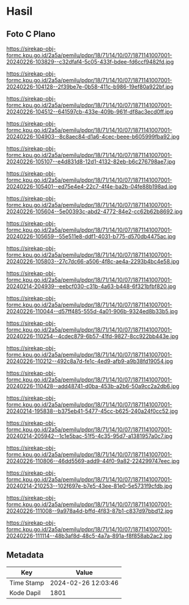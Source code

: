 # Hasil

## Foto C Plano

https://sirekap-obj-formc.kpu.go.id/2a5a/pemilu/pdpr/18/71/14/10/07/1871141007001-20240226-103829--c32dfaf4-5c05-433f-bdee-fd6ccf9482fd.jpg

https://sirekap-obj-formc.kpu.go.id/2a5a/pemilu/pdpr/18/71/14/10/07/1871141007001-20240226-104128--2f39be7e-0b58-411c-b986-19ef80a922bf.jpg

https://sirekap-obj-formc.kpu.go.id/2a5a/pemilu/pdpr/18/71/14/10/07/1871141007001-20240226-104512--641597cb-433e-409b-961f-df8ac3ecd0ff.jpg

https://sirekap-obj-formc.kpu.go.id/2a5a/pemilu/pdpr/18/71/14/10/07/1871141007001-20240226-104903--8c8aec84-d1a6-4cec-beee-b605999fba92.jpg

https://sirekap-obj-formc.kpu.go.id/2a5a/pemilu/pdpr/18/71/14/10/07/1871141007001-20240226-105107--e4d831d8-12d1-4132-82eb-b6c276798ae7.jpg

https://sirekap-obj-formc.kpu.go.id/2a5a/pemilu/pdpr/18/71/14/10/07/1871141007001-20240226-105401--ed75e4e4-22c7-4f4e-ba2b-04fe88b198ad.jpg

https://sirekap-obj-formc.kpu.go.id/2a5a/pemilu/pdpr/18/71/14/10/07/1871141007001-20240226-105604--5e00393c-abd2-4772-84e2-cc62b62b8692.jpg

https://sirekap-obj-formc.kpu.go.id/2a5a/pemilu/pdpr/18/71/14/10/07/1871141007001-20240226-105659--55e511e8-ddf1-4031-b775-d570db4475ac.jpg

https://sirekap-obj-formc.kpu.go.id/2a5a/pemilu/pdpr/18/71/14/10/07/1871141007001-20240226-105803--27c7dc66-a506-4f8c-ae4a-2293b4bc4e58.jpg

https://sirekap-obj-formc.kpu.go.id/2a5a/pemilu/pdpr/18/71/14/10/07/1871141007001-20240214-204939--eebcf030-c31b-4a63-b448-6f321bfbf820.jpg

https://sirekap-obj-formc.kpu.go.id/2a5a/pemilu/pdpr/18/71/14/10/07/1871141007001-20240226-110044--d57ff485-555d-4a01-906b-9324ed8b33b5.jpg

https://sirekap-obj-formc.kpu.go.id/2a5a/pemilu/pdpr/18/71/14/10/07/1871141007001-20240226-110254--4cdec879-6b57-41fd-9827-8cc922bb443e.jpg

https://sirekap-obj-formc.kpu.go.id/2a5a/pemilu/pdpr/18/71/14/10/07/1871141007001-20240226-110212--492c8a7d-fe1c-4ed9-afb9-a9b38fd19054.jpg

https://sirekap-obj-formc.kpu.go.id/2a5a/pemilu/pdpr/18/71/14/10/07/1871141007001-20240226-110428--add48741-d0ba-453b-a2b6-50a9cc2a2db6.jpg

https://sirekap-obj-formc.kpu.go.id/2a5a/pemilu/pdpr/18/71/14/10/07/1871141007001-20240214-195838--b375eb41-5477-45cc-b625-240a24f0cc52.jpg

https://sirekap-obj-formc.kpu.go.id/2a5a/pemilu/pdpr/18/71/14/10/07/1871141007001-20240214-205942--1c1e5bac-51f5-4c35-95d7-a1381957a0c7.jpg

https://sirekap-obj-formc.kpu.go.id/2a5a/pemilu/pdpr/18/71/14/10/07/1871141007001-20240226-110806--46dd5569-add9-44f0-9a82-224299747eec.jpg

https://sirekap-obj-formc.kpu.go.id/2a5a/pemilu/pdpr/18/71/14/10/07/1871141007001-20240214-210253--102f697e-b7e5-43ee-81e0-5e5731f9cfdb.jpg

https://sirekap-obj-formc.kpu.go.id/2a5a/pemilu/pdpr/18/71/14/10/07/1871141007001-20240226-111008--9a978a4d-bffd-4f83-87b1-c837d97bbd12.jpg

https://sirekap-obj-formc.kpu.go.id/2a5a/pemilu/pdpr/18/71/14/10/07/1871141007001-20240226-111114--48b3af8d-48c5-4a7a-891a-f8f858ab2ac2.jpg


## Metadata

| Key        | Value               |
| ---------- | ------------------- |
| Time Stamp | 2024-02-26 12:03:46 |
| Kode Dapil | 1801                |



